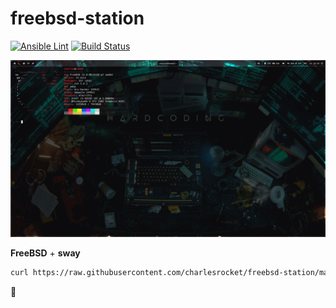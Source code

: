 # freebsd-station
[![Ansible Lint](https://github.com/charlesrocket/freebsd-station/workflows/Ansible%20Lint/badge.svg)](https://github.com/charlesrocket/freebsd-station/actions)
[![Build Status](https://api.cirrus-ci.com/github/charlesrocket/freebsd-station.svg?branch=master)](https://cirrus-ci.com/github/charlesrocket/freebsd-station)

![screenshot](screenshot.gif)

**FreeBSD** + **sway**

```sh
curl https://raw.githubusercontent.com/charlesrocket/freebsd-station/master/bootstrap | sh
```
🚧
